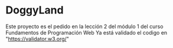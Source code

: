 # DoggyLand
Este proyecto es el pedido en la lección 2 del módulo 1 del curso Fundamentos de Programación Web
Ya está validado el codigo en "https://validator.w3.org/"
